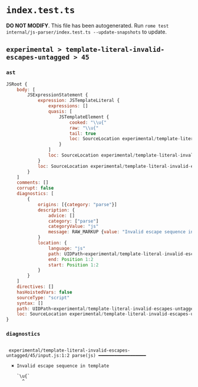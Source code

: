 # `index.test.ts`

**DO NOT MODIFY**. This file has been autogenerated. Run `rome test internal/js-parser/index.test.ts --update-snapshots` to update.

## `experimental > template-literal-invalid-escapes-untagged > 45`

### `ast`

```javascript
JSRoot {
	body: [
		JSExpressionStatement {
			expression: JSTemplateLiteral {
				expressions: []
				quasis: [
					JSTemplateElement {
						cooked: "\\u{"
						raw: "\\u{"
						tail: true
						loc: SourceLocation experimental/template-literal-invalid-escapes-untagged/45/input.js 1:1-1:4
					}
				]
				loc: SourceLocation experimental/template-literal-invalid-escapes-untagged/45/input.js 1:0-1:5
			}
			loc: SourceLocation experimental/template-literal-invalid-escapes-untagged/45/input.js 1:0-1:5
		}
	]
	comments: []
	corrupt: false
	diagnostics: [
		{
			origins: [{category: "parse"}]
			description: {
				advice: []
				category: ["parse"]
				categoryValue: "js"
				message: RAW_MARKUP {value: "Invalid escape sequence in template"}
			}
			location: {
				language: "js"
				path: UIDPath<experimental/template-literal-invalid-escapes-untagged/45/input.js>
				end: Position 1:2
				start: Position 1:2
			}
		}
	]
	directives: []
	hasHoistedVars: false
	sourceType: "script"
	syntax: []
	path: UIDPath<experimental/template-literal-invalid-escapes-untagged/45/input.js>
	loc: SourceLocation experimental/template-literal-invalid-escapes-untagged/45/input.js 1:0-1:5
}
```

### `diagnostics`

```

 experimental/template-literal-invalid-escapes-untagged/45/input.js:1:2 parse(js) ━━━━━━━━━━━━━━━━━━

  ✖ Invalid escape sequence in template

    `\u{`
      ^


```
